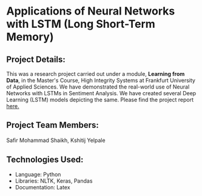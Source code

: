 # Applications of Neural Networks with LSTM (Long Short-Term Memory)

## Project Details:
This was a research project carried out under a module, **Learning from Data**, in the Master's Course, High Integrity Systems at Frankfurt University of Applied Sciences. We have demonstrated the real-world use of Neural Networks with LSTMs in Sentiment Analysis. We have created several Deep Learning (LSTM) models depicting the same. Please find the project report [here.](Documentation/LSTM_report.pdf)

## Project Team Members: 
Saﬁr Mohammad Shaikh, Kshitij Yelpale

## Technologies Used:
* Language: Python
* Libraries: NLTK, Keras, Pandas
* Documentation: Latex

